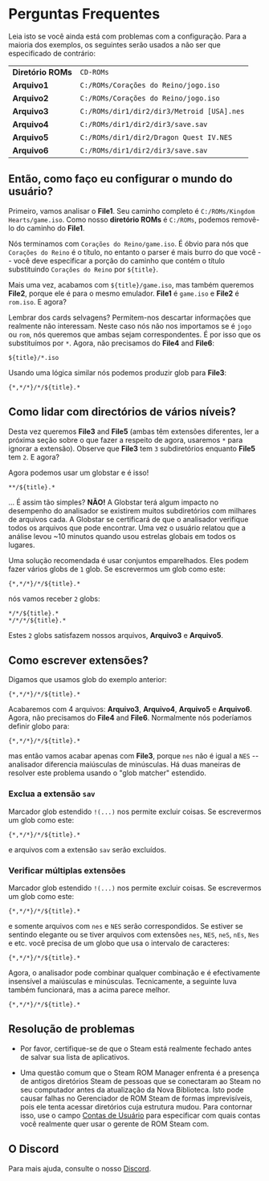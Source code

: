 # Perguntas Frequentes

Leia isto se você ainda está com problemas com a configuração. Para a maioria dos exemplos, os seguintes serão usados a não ser que especificado de contrário:

|                    |                                            |
| ------------------ | ------------------------------------------ |
| **Diretório ROMs** | `CD-ROMs`                                  |
| **Arquivo1**       | `C:/ROMs/Corações do Reino/jogo.iso`       |
| **Arquivo2**       | `C:/ROMs/Corações do Reino/jogo.iso`       |
| **Arquivo3**       | `C:/ROMs/dir1/dir2/dir3/Metroid [USA].nes` |
| **Arquivo4**       | `C:/ROMs/dir1/dir2/dir3/save.sav`          |
| **Arquivo5**       | `C:/ROMs/dir1/dir2/Dragon Quest IV.NES`    |
| **Arquivo6**       | `C:/ROMs/dir1/dir2/dir3/save.sav`          |

## Então, como faço eu configurar o mundo do usuário?

Primeiro, vamos analisar o **File1**. Seu caminho completo é `C:/ROMs/Kingdom Hearts/game.iso`. Como nosso **diretório ROMs** é `C:/ROMs`, podemos removê-lo do caminho do **File1**.

Nós terminamos com `Corações do Reino/game.iso`. É óbvio para nós que `Corações do Reino` é o título, no entanto o parser é mais burro do que você -- você deve especificar a porção do caminho que contém o título substituindo `Corações do Reino` por `${title}`.

Mais uma vez, acabamos com `${title}/game.iso`, mas também queremos **File2**, porque ele é para o mesmo emulador. **File1** é `game.iso` e **File2** é `rom.iso`. E agora?

Lembrar dos cards selvagens? Permitem-nos descartar informações que realmente não interessam. Neste caso nós não nos importamos se é `jogo` ou `rom`, nós queremos que ambas sejam correspondentes. É por isso que os substituímos por `*`. Agora, não precisamos do **File4** and **File6**:

```
${title}/*.iso
```

Usando uma lógica similar nós podemos produzir glob para **File3**:

```
{*,*/*}/*/${title}.*
```

## Como lidar com directórios de vários níveis?

Desta vez queremos **File3** and **File5** (ambas têm extensões diferentes, ler a próxima seção sobre o que fazer a respeito de agora, usaremos `*` para ignorar a extensão). Observe que **File3** tem `3` subdiretórios enquanto  **File5** tem `2`. E agora?

Agora podemos usar um globstar e é isso!
```
**/${title}.*
```
... É assim tão simples? **NÃO!** A Globstar terá algum impacto no desempenho do analisador se existirem muitos subdiretórios com milhares de arquivos cada. A Globstar se certificará de que o analisador verifique todos os arquivos que pode encontrar. Uma vez o usuário relatou que a análise levou ~10 minutos quando usou estrelas globais em todos os lugares.

Uma solução recomendada é usar conjuntos emparelhados. Eles podem fazer vários globs de `1` glob. Se escrevermos um glob como este:

```
{*,*/*}/*/${title}.*
```

nós vamos receber `2` globs:

```
*/*/${title}.*
*/*/*/${title}.*
```

Estes `2` globs satisfazem nossos arquivos, **Arquivo3** e **Arquivo5**.

## Como escrever extensões?

Digamos que usamos glob do exemplo anterior:

```
{*,*/*}/*/${title}.*
```

Acabaremos com 4 arquivos: **Arquivo3**, **Arquivo4**, **Arquivo5** e **Arquivo6**. Agora, não precisamos do **File4** and **File6**. Normalmente nós poderíamos definir globo para:

```
{*,*/*}/*/${title}.*
```

mas então vamos acabar apenas com **File3**, porque `nes` não é igual a `NES` -- analisador diferencia maiúsculas de minúsculas. Há duas maneiras de resolver este problema usando o "glob matcher" estendido.

### Exclua a extensão `sav`

Marcador glob estendido `!(...)` nos permite excluir coisas. Se escrevermos um glob como este:

```
{*,*/*}/*/${title}.*
```

e arquivos com a extensão `sav` serão excluídos.

### Verificar múltiplas extensões

Marcador glob estendido `!(...)` nos permite excluir coisas. Se escrevermos um glob como este:

```
{*,*/*}/*/${title}.*
```

e somente arquivos com `nes` e `NES` serão correspondidos. Se estiver se sentindo elegante ou se tiver arquivos com extensões `nes`, `NES`, `neS`, `nEs`, `Nes` e etc. você precisa de um globo que usa o intervalo de caracteres:

```
{*,*/*}/*/${title}.*
```

Agora, o analisador pode combinar qualquer combinação e é efectivamente insensível a maiúsculas e minúsculas. Tecnicamente, a seguinte luva também funcionará, mas a acima parece melhor.

```
{*,*/*}/*/${title}.*
```

## Resolução de problemas
* Por favor, certifique-se de que o Steam está realmente fechado antes de salvar sua lista de aplicativos.

* Uma questão comum que o Steam ROM Manager enfrenta é a presença de antigos diretórios Steam de pessoas que se conectaram ao Steam no seu computador antes da atualização da Nova Biblioteca. Isto pode causar falhas no Gerenciador de ROM Steam de formas imprevisíveis, pois ele tenta acessar diretórios cuja estrutura mudou. Para contornar isso, use o campo [Contas de Usuário](#user-accounts) para especificar com quais contas você realmente quer usar o gerente de ROM Steam com.

## O Discord

Para mais ajuda, consulte o nosso [Discord](https://discord.gg/bnSVJrz).
